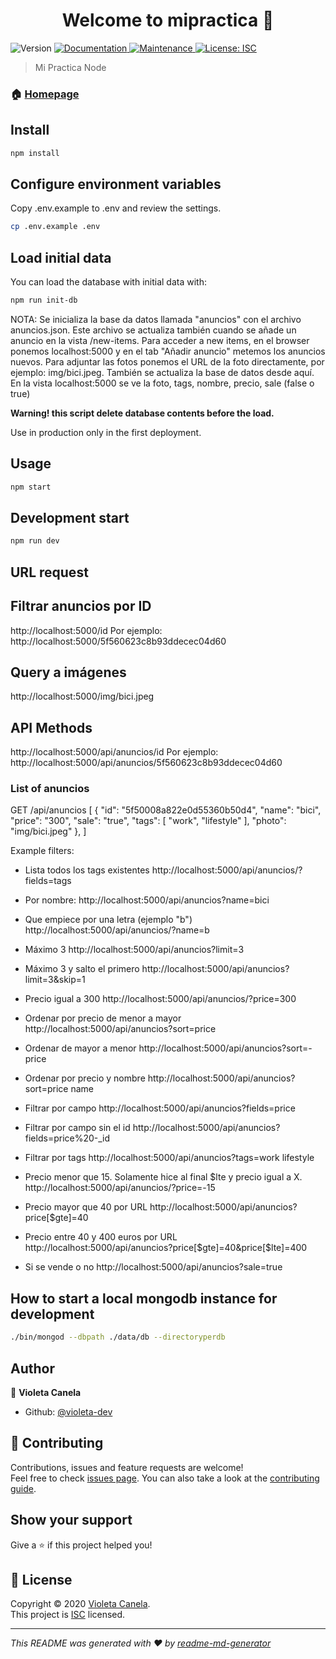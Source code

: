 <h1 align="center">Welcome to mipractica 👋</h1>
<p>
  <img alt="Version" src="https://img.shields.io/badge/version-1.0.0-blue.svg?cacheSeconds=2592000" />
  <a href="https://github.com/violeta-dev/PracticaNode#readme" target="_blank">
    <img alt="Documentation" src="https://img.shields.io/badge/documentation-yes-brightgreen.svg" />
  </a>
  <a href="https://github.com/violeta-dev/PracticaNode/graphs/commit-activity" target="_blank">
    <img alt="Maintenance" src="https://img.shields.io/badge/Maintained%3F-yes-green.svg" />
  </a>
  <a href="https://github.com/violeta-dev/PracticaNode/blob/master/LICENSE" target="_blank">
    <img alt="License: ISC" src="https://img.shields.io/github/license/violeta-dev/mipractica" />
  </a>
</p>

> Mi Practica Node

### 🏠 [Homepage](https://github.com/violeta-dev/PracticaNode#readme)

## Install

```sh
npm install
```
## Configure environment variables

Copy .env.example to .env and review the settings.

```sh
cp .env.example .env
```

## Load initial data

You can load the database with initial data with:

```sh
npm run init-db
```
NOTA: Se inicializa la base da datos llamada "anuncios" con el archivo anuncios.json. Este archivo se actualiza también cuando se añade un anuncio en la vista /new-items. Para acceder a new items, en el browser ponemos localhost:5000 y en el tab "Añadir anuncio" metemos los anuncios nuevos. Para adjuntar las fotos ponemos el URL de la foto directamente, por ejemplo: img/bici.jpeg. También se actualiza la base de datos desde aquí.
En la vista localhost:5000 se ve la foto, tags, nombre, precio, sale (false o true)


**Warning! this script delete database contents before the load.**

Use in production only in the first deployment.


## Usage

```sh
npm start
```
## Development start

```sh
npm run dev
```
## URL request

## Filtrar anuncios por ID

http://localhost:5000/id
Por ejemplo: 
http://localhost:5000/5f560623c8b93ddecec04d60

## Query a imágenes
http://localhost:5000/img/bici.jpeg

## API Methods
http://localhost:5000/api/anuncios/id
Por ejemplo: 
http://localhost:5000/api/anuncios/5f560623c8b93ddecec04d60

### List of anuncios

GET /api/anuncios
[
    {
        "id": "5f50008a822e0d55360b50d4",
        "name": "bici",
        "price": "300",
        "sale": "true",
        "tags": [
            "work",
            "lifestyle"
        ],
        "photo": "img/bici.jpeg"
    },
]

Example filters:

* Lista todos los tags existentes
http://localhost:5000/api/anuncios/?fields=tags
* Por nombre:
http://localhost:5000/api/anuncios?name=bici

* Que empiece por una letra (ejemplo "b")
http://localhost:5000/api/anuncios/?name=b
* Máximo 3
http://localhost:5000/api/anuncios?limit=3
* Máximo 3 y salto el primero
http://localhost:5000/api/anuncios?limit=3&skip=1
* Precio igual a 300
http://localhost:5000/api/anuncios/?price=300
* Ordenar por precio de menor a mayor
http://localhost:5000/api/anuncios?sort=price
* Ordenar de mayor a menor
http://localhost:5000/api/anuncios?sort=-price
* Ordenar por precio y nombre
http://localhost:5000/api/anuncios?sort=price name
* Filtrar por campo
http://localhost:5000/api/anuncios?fields=price
* Filtrar por campo sin el id
http://localhost:5000/api/anuncios?fields=price%20-_id
* Filtrar por tags
http://localhost:5000/api/anuncios?tags=work lifestyle
* Precio menor que 15. Solamente hice al final $lte y precio igual a X.
http://localhost:5000/api/anuncios/?price=-15
* Precio mayor que 40 por URL
http://localhost:5000/api/anuncios?price[$gte]=40
* Precio entre 40 y 400 euros por URL
http://localhost:5000/api/anuncios?price[$gte]=40&price[$lte]=400
* Si se vende o no
http://localhost:5000/api/anuncios?sale=true


## How to start a local mongodb instance for development

```sh
./bin/mongod --dbpath ./data/db --directoryperdb
```



## Author

👤 **Violeta Canela**

* Github: [@violeta-dev](https://github.com/violeta-dev/PracticaNode)

## 🤝 Contributing

Contributions, issues and feature requests are welcome!<br />Feel free to check [issues page](https://github.com/violeta-dev/PracticaNode/issues). You can also take a look at the [contributing guide](https://github.com/violeta-dev/PracticaNode/blob/master/CONTRIBUTING.md).

## Show your support

Give a ⭐️ if this project helped you!

## 📝 License

Copyright © 2020 [Violeta Canela](https://github.com/violeta-dev).<br />
This project is [ISC](https://github.com/violeta-dev/PracticaNode/blob/master/LICENSE) licensed.

***
_This README was generated with ❤️ by [readme-md-generator](https://github.com/kefranabg/readme-md-generator)_